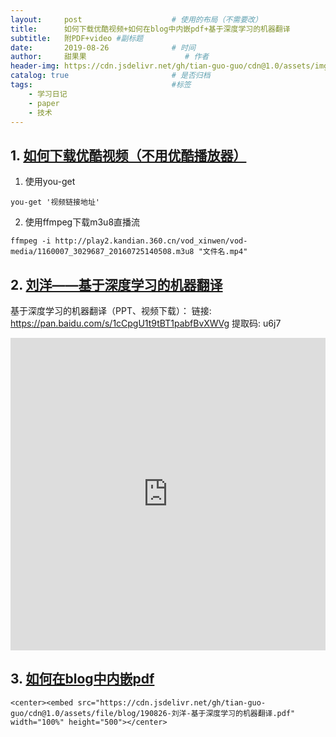 ```yaml
---
layout:     post                    # 使用的布局（不需要改）
title:      如何下载优酷视频+如何在blog中内嵌pdf+基于深度学习的机器翻译               # 标题 
subtitle:   附PDF+video #副标题
date:       2019-08-26              # 时间
author:     甜果果                      # 作者
header-img: https://cdn.jsdelivr.net/gh/tian-guo-guo/cdn@1.0/assets/img/post-bg-debug.png    #这篇文章标题背景图片
catalog: true                       # 是否归档
tags:                               #标签
    - 学习日记
    - paper
    - 技术
---
```


## 1. [如何下载优酷视频（不用优酷播放器）](https://www.zhihu.com/question/48914419)
1. 使用you-get
```
you-get '视频链接地址'
```
2. 使用ffmpeg下载m3u8直播流
```
ffmpeg -i http://play2.kandian.360.cn/vod_xinwen/vod-media/1160007_3029687_20160725140508.m3u8 "文件名.mp4"
```

## 2. [刘洋——基于深度学习的机器翻译](https://cloud.tencent.com/developer/article/1106695)
基于深度学习的机器翻译（PPT、视频下载）：
链接: https://pan.baidu.com/s/1cCpgU1t9tBT1pabfBvXWVg 提取码: u6j7 

<center><embed src="https://cdn.jsdelivr.net/gh/tian-guo-guo/cdn@1.0/assets/file/blog/190826-刘洋-基于深度学习的机器翻译.pdf" width="100%" height="500"></center>

## 3. [如何在blog中内嵌pdf](https://gohom.win/2015/06/07/EmbedHtmlPDF/)
```
<center><embed src="https://cdn.jsdelivr.net/gh/tian-guo-guo/cdn@1.0/assets/file/blog/190826-刘洋-基于深度学习的机器翻译.pdf" width="100%" height="500"></center>
```